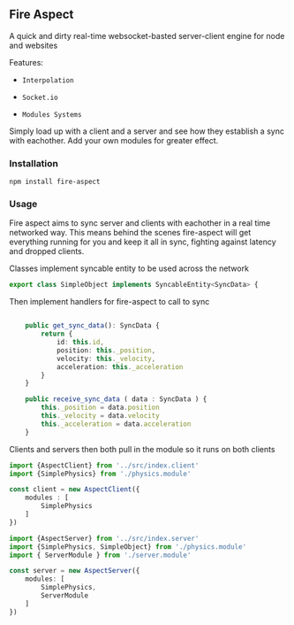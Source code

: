 ## Fire Aspect

A quick and dirty real-time websocket-basted server-client engine for node and websites

Features:

- `Interpolation`

- `Socket.io`

- `Modules Systems`

Simply load up with a client and a server and see how they establish a sync with eachother.
Add your own modules for greater effect.


### Installation

```
npm install fire-aspect
```


### Usage

Fire aspect aims to sync server and clients with eachother in a real time networked way. This means behind the scenes fire-aspect will get everything running for you and keep it all in sync, fighting against latency and dropped clients.

Classes implement syncable entity to be used across the network

```ts
export class SimpleObject implements SyncableEntity<SyncData> {
```

Then implement handlers for fire-aspect to call to sync

```ts

    public get_sync_data(): SyncData {
        return {
            id: this.id,
            position: this._position,
            velocity: this._velocity,
            acceleration: this._acceleration
        }
    }

    public receive_sync_data ( data : SyncData ) {
        this._position = data.position
        this._velocity = data.velocity
        this._acceleration = data.acceleration
    }

```

Clients and servers then both pull in the module so it runs on both clients

```ts
import {AspectClient} from '../src/index.client'
import {SimplePhysics} from './physics.module'

const client = new AspectClient({
    modules : [
        SimplePhysics
    ]
})
```

```ts
import {AspectServer} from '../src/index.server'
import {SimplePhysics, SimpleObject} from './physics.module'
import { ServerModule } from './server.module'

const server = new AspectServer({
    modules: [
        SimplePhysics,
        ServerModule
    ]
})
```
